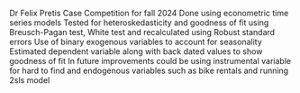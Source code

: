 Dr Felix Pretis Case Competition for fall 2024 
Done using econometric time series models 
Tested for heteroskedasticity and goodness of fit using Breusch-Pagan test, White test and recalculated using Robust standard errors 
Use of binary exogenous variables to account for seasonality 
Estimated dependent variable along with back dated values to show goodness of fit 
In future improvements could be using instrumental variable for hard to find and endogenous variables such as bike rentals and running 2sls model

